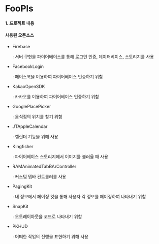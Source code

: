 # FooPls

#### 1. 프로젝트 내용





#### 사용된 오픈소스

- Firebase

  : 서버 구현을 파이어베이스를 통해 로그인 인증, 데이터베이스, 스토리지를 사용

- FacebookLogin

  : 페이스북을 이용하여 파이어베이스 인증하기 위함

- KakaoOpenSDK

  : 카카오를 이용하여 파이어베이스 인증하기 위함

- GooglePlacePicker

  : 음식점의 위치를 찾기 위함

- JTAppleCalendar

  : 캘린더 기능을 위해 사용

- Kingfisher

  : 파이어베이스 스토리지에서 이미지를 불러올 때 사용

- RAMAnimatedTabBArController

  : 커스텀 탭바 컨트롤러를 사용

- PagingKit

  : 내 정보에서 페이징 킷을 통해 사용자 각 정보를 페이징하여 나타내기 위함

- SnapKit

  : 오토레이아웃을 코드로 나타내기 위함

- PKHUD

  : 어떠한 작업의 진행을 표현하기 위해 사용

